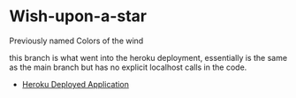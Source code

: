 # Wish-upon-a-star
Previously named Colors of the wind

this branch is what went into the heroku deployment, essentially is the same as the main branch but has no explicit localhost calls in the code.
- [Heroku Deployed Application](https://gentle-temple-93128.herokuapp.com/)
